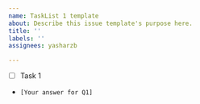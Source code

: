 ```yaml
---
name: TaskList 1 template
about: Describe this issue template's purpose here.
title: ''
labels: ''
assignees: yasharzb

---
```


- [ ] Task 1
- `[Your answer for Q1]`
